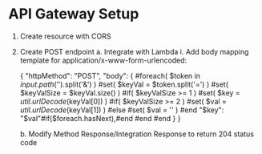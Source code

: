 # API Gateway Setup

1. Create resource with CORS
2. Create POST endpoint
	a. Integrate with Lambda
		i. Add body mapping template for application/x-www-form-urlencoded:
		
	{
	    "httpMethod": "POST",
	    "body": {
	        #foreach( $token in $input.path('$').split('&') )
	            #set( $keyVal = $token.split('=') )
	            #set( $keyValSize = $keyVal.size() )
	            #if( $keyValSize >= 1 )
	                #set( $key = $util.urlDecode($keyVal[0]) )
	                #if( $keyValSize >= 2 )
	                    #set( $val = $util.urlDecode($keyVal[1]) )
	                #else
	                    #set( $val = '' )
	                #end
	                "$key": "$val"#if($foreach.hasNext),#end
	            #end
	        #end
	    }
	}

	b. Modify Method Response/Integration Response to return 204 status code